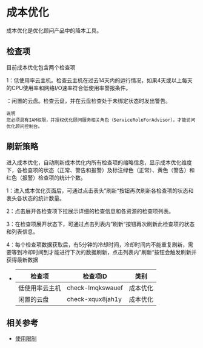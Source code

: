 # 成本优化

成本优化是优化顾问产品中的降本工具。

## 检查项

目前成本优化包含两个检查项

1：低使用率云主机。检查云主机在过去14天内的运行情况，如果4天或以上每天的CPU使用率和网络I/O速率符合低使用率警报条件。

：闲置的云盘。检查云盘，并在云盘检查处于未绑定状态时发出警告。

	说明
	您必须具有IAM权限，并授权优化顾问服务相关角色（ServiceRoleForAdvisor），才能访问优化顾问控制台。

## 刷新策略

进入成本优化，自动刷新成本优化内所有检查项的缩略信息，显示成本优化维度下，各检查项的状态（正常、警告和报警）及标注绿色（正常）、黄色（警告）和红色（报警）检查项的统计个数。

1：进入成本优化页面后，可通过点击表头”刷新“按钮再次刷新各检查项的状态和表头各状态的统计数量。

2：点击展开各检查项下拉展示详细的检查信息和各资源的检查项列表。

3：在检查项展开状态下，可通过点击列表内”刷新“按钮再次刷新此检查项的状态和列表信息。

4：每个检查项数据获取后，有5分钟的冷却时间，冷却时间内不能重复刷新，需要等到冷却时间到才能进行下次的数据刷新，点击列表内”刷新“按钮会触发刷新并获得最新数据

- | 检查项         | 检查项ID         | 类别     |
  | -------------- | ---------------- | -------- |
  | 低使用率云主机 | check-lmqkswauef | 成本优化 |
  | 闲置的云盘     | check-xqux8jah1y | 成本优化 |

## 相关参考

- [使用限制](../../Introduction/Restrictions.md)

